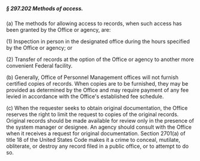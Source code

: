##### § 297.202 Methods of access. #####

(a) The methods for allowing access to records, when such access has been granted by the Office or agency, are:

(1) Inspection in person in the designated office during the hours specified by the Office or agency; or

(2) Transfer of records at the option of the Office or agency to another more convenient Federal facility.

(b) Generally, Office of Personnel Management offices will not furnish certified copies of records. When copies are to be furnished, they may be provided as determined by the Office and may require payment of any fee levied in accordance with the Office's established fee schedule.

(c) When the requester seeks to obtain original documentation, the Office reserves the right to limit the request to copies of the original records. Original records should be made available for review only in the presence of the system manager or designee. An agency should consult with the Office when it receives a request for original documentation. Section 2701(a) of title 18 of the United States Code makes it a crime to conceal, mutilate, obliterate, or destroy any record filed in a public office, or to attempt to do so.